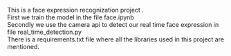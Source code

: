 This is a face expression recognization project .
<br>
First we train the model in the file face.ipynb
<br>
Secondly we use the camera api to detect our real time face expression in file real_time_detection.py
<br>
There is a requirements.txt file where all the libraries used in this project are mentioned.
<br>
